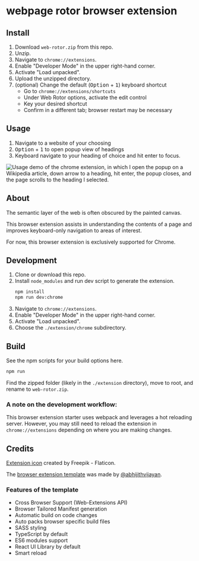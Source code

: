 # webpage rotor browser extension

## Install

1. Download `web-rotor.zip` from this repo.  
1. Unzip.
1. Navigate to `chrome://extensions`.
1. Enable "Developer Mode" in the upper right-hand corner.
1. Activate "Load unpacked".
1. Upload the unzipped directory.
1. (optional) Change the default (<kbd>Option</kbd> + <kbd>1</kbd>) keyboard shortcut
    - Go to `chrome://extensions/shortcuts`
    - Under Web Rotor options, activate the edit control
    - Key your desired shortcut
    - Confirm in a different tab; browser restart may be necessary

## Usage

1. Navigate to a website of your choosing
1. <kbd>Option</kbd> + <kbd>1</kbd> to open popup view of headings
1. Keyboard navigate to your heading of choice and hit enter to focus.

![Usage demo of the chrome extension, in which I open the popup on a Wikipedia article, down arrow to a heading, hit enter, the popup closes, and the page scrolls to the heading I selected.](https://user-images.githubusercontent.com/14981214/179573535-a5a7b971-9bb8-4d14-96d7-4ecce910117c.gif)

## About

The semantic layer of the web is often obscured by the painted canvas. 

This browser extension assists in understanding the contents of a page and improves keyboard-only navigation to areas of interest.

For now, this browser extension is exclusively supported for Chrome.

## Development

1. Clone or download this repo.  
1. Install `node_modules` and run dev script to generate the extension.
    ```bash
    npm install
    npm run dev:chrome
    ````
1. Navigate to `chrome://extensions`.
1. Enable "Developer Mode" in the upper right-hand corner.
1. Activate "Load unpacked".
1. Choose the `./extension/chrome` subdirectory.

## Build

See the npm scripts for your build options here.
```bash
npm run
```

Find the zipped folder (likely in the `./extension` directory), move to root, and rename to `web-rotor.zip`.

### A note on the development workflow:

This browser extension starter uses webpack and leverages a hot reloading server. However, you may still need to reload the extension in `chrome://extensions` depending on where you are making changes. 

## Credits

<a href="https://www.flaticon.com/free-icons/relationship">Extension icon</a> created by Freepik - Flaticon.

The [browser extension template](https://github.com/abhijithvijayan/web-extension-starter) was made by <a href="https://twitter.com/_abhijithv">@abhijithvijayan</a>.

### Features of the template

- Cross Browser Support (Web-Extensions API)
- Browser Tailored Manifest generation
- Automatic build on code changes
- Auto packs browser specific build files
- SASS styling
- TypeScript by default
- ES6 modules support
- React UI Library by default
- Smart reload

